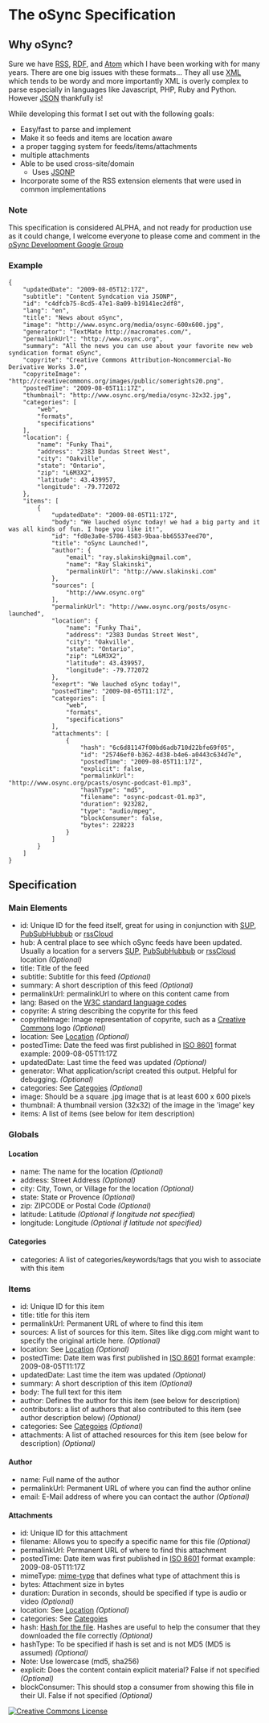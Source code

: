 # The oSync Specification #

## Why oSync? ##

Sure we have [RSS](http://cyber.law.harvard.edu/rss/rss.html), [RDF](http://www.w3.org/TR/REC-rdf-syntax/), 
and [Atom](http://www.atomenabled.org/developers/syndication/atom-format-spec.php) which I have been working with 
for many years. There are one big issues with these formats... They all use 
[XML](http://en.wikipedia.org/wiki/XML) which tends to be wordy and more importantly XML is overly complex to parse 
especially in languages like Javascript, PHP, Ruby and Python. However [JSON](http://en.wikipedia.org/wiki/JSON) thankfully is! 

While developing this format I set out with the following goals:

* Easy/fast to parse and implement
* Make it so feeds and items are location aware
* a proper tagging system for feeds/items/attachments
* multiple attachments
* Able to be used cross-site/domain
  * Uses [JSONP](http://en.wikipedia.org/wiki/JSON#JSONP)
* Incorporate some of the RSS extension elements that were used in common implementations

### Note ###

This specification is considered ALPHA, and not ready for production use as it could change, I welcome everyone to please
come and comment in the [oSync Development Google Group](http://groups.google.com/group/osync-development)

### Example ###

    {
        "updatedDate": "2009-08-05T12:17Z",
        "subtitle": "Content Syndcation via JSONP",
        "id": "c4dfcb75-8cd5-47e1-8a09-b19141ec2df8",
        "lang": "en",
        "title": "News about oSync",
        "image": "http://www.osync.org/media/osync-600x600.jpg",
        "generator": "TextMate http://macromates.com/",
        "permalinkUrl": "http://www.osync.org",
        "summary": "All the news you can use about your favorite new web syndication format oSync",
        "copyrite": "Creative Commons Attribution-Noncommercial-No Derivative Works 3.0",
        "copyriteImage": "http://creativecommons.org/images/public/somerights20.png",
        "postedTime": "2009-08-05T11:17Z",
        "thumbnail": "http://www.osync.org/media/osync-32x32.jpg",
        "categories": [
            "web",
            "formats",
            "specifications" 
        ],
        "location": {
            "name": "Funky Thai",
            "address": "2383 Dundas Street West",
            "city": "Oakville",
            "state": "Ontario",
            "zip": "L6M3X2",
            "latitude": 43.439957,
            "longitude": -79.772072 
        },
        "items": [
            {
                "updatedDate": "2009-08-05T11:17Z",
                "body": "We lauched oSync today! we had a big party and it was all kinds of fun. I hope you like it!",
                "id": "fd8e3a0e-5786-4583-9baa-bb65537eed70",
                "title": "oSync Launched!",
                "author": {
                    "email": "ray.slakinski@gmail.com",
                    "name": "Ray Slakinski",
                    "permalinkUrl": "http://www.slakinski.com"
                },
                "sources": [
                    "http://www.osync.org"
                ],
                "permalinkUrl": "http://www.osync.org/posts/osync-launched",
                "location": {
                    "name": "Funky Thai",
                    "address": "2383 Dundas Street West",
                    "city": "Oakville",
                    "state": "Ontario",
                    "zip": "L6M3X2",
                    "latitude": 43.439957,
                    "longitude": -79.772072 
                },
                "exeprt": "We lauched oSync today!",
                "postedTime": "2009-08-05T11:17Z",
                "categories": [
                    "web",
                    "formats",
                    "specifications" 
                ],
                "attachments": [
                    {
                        "hash": "6c6d81147f00bd6adb710d22bfe69f05",
                        "id": "25746ef0-b362-4d38-b4e6-a0443c634d7e",
                        "postedTime": "2009-08-05T11:17Z",
                        "explicit": false,
                        "permalinkUrl": "http://www.osync.org/pcasts/osync-podcast-01.mp3",
                        "hashType": "md5",
                        "filename": "osync-podcast-01.mp3",
                        "duration": 923282,
                        "type": "audio/mpeg",
                        "blockConsumer": false,
                        "bytes": 228223
                    }
                ]
            }
        ]
    }

## Specification ##

### Main Elements ###

* id: Unique ID for the feed itself, great for using in conjunction with [SUP](http://code.google.com/p/simpleupdateprotocol/), [PubSubHubbub](http://code.google.com/p/pubsubhubbub/) or [rssCloud](http://rsscloud.org/)
* hub: A central place to see which oSync feeds have been updated. Usually a location for a servers [SUP](http://code.google.com/p/simpleupdateprotocol/), [PubSubHubbub](http://code.google.com/p/pubsubhubbub/) or [rssCloud](http://rsscloud.org/) location _(Optional)_
* title: Title of the feed
* subtitle: Subtitle for this feed _(Optional)_
* summary: A short description of this feed _(Optional)_
* permalinkUrl: permalinkUrl to where on this content came from
* lang: Based on the [W3C standard language codes](http://www.w3.org/TR/REC-html40/struct/dirlang.html#langcodes)
* copyrite: A string describing the copyrite for this feed
* copyriteImage: Image representation of copyrite, such as a [Creative Commons](http://creativecommons.org/) logo _(Optional)_
* location: See [Location](#) _(Optional)_
* postedTime: Date the feed was first published in [ISO 8601](http://en.wikipedia.org/wiki/ISO-8601) format example: 2009-08-05T11:17Z
* updatedDate: Last time the feed was updated _(Optional)_
* generator: What application/script created this output. Helpful for debugging. _(Optional)_
* categories: See [Categoies](#) _(Optional)_
* image: Should be a square .jpg image that is at least 600 x 600 pixels
* thumbnail: A thumbnail version (32x32) of the image in the 'image' key
* items: A list of items (see below for item description)

### Globals ###

#### Location ####

* name: The name for the location _(Optional)_
* address: Street Address _(Optional)_
* city: City, Town, or Village for the location _(Optional)_
* state: State or Provence _(Optional)_
* zip: ZIPCODE or Postal Code _(Optional)_
* latitude: Latitude _(Optional if longitude not specified)_
* longitude: Longitude _(Optional if latitude not specified)_

#### Categories ####

* categories: A list of categories/keywords/tags that you wish to associate with this item

### Items ###

* id: Unique ID for this item
* title: title for this item
* permalinkUrl: Permanent URL of where to find this item
* sources: A list of sources for this item. Sites like digg.com might want to specify the original article here. _(Optional)_
* location: See [Location](#) _(Optional)_
* postedTime: Date item was first published in [ISO 8601](http://en.wikipedia.org/wiki/ISO-8601) format example: 2009-08-05T11:17Z
* updatedDate: Last time the item was updated _(Optional)_
* summary: A short description of this item _(Optional)_
* body: The full text for this item
* author: Defines the author for this item (see below for description)
* contributors: a list of authors that also contributed to this item (see author description below) _(Optional)_
* categories: See [Categoies](#) _(Optional)_
* attachments: A list of attached resources for this item (see below for description) _(Optional)_

#### Author ####

* name: Full name of the author
* permalinkUrl: Permanent URL of where you can find the author online
* email: E-Mail address of where you can contact the author _(Optional)_

#### Attachments ####

* id: Unique ID for this attachment
* filename: Allows you to specify a specific name for this file _(Optional)_
* permalinkUrl: Permanent URL of where to find this attachment
* postedTime: Date item was first published in [ISO 8601](http://en.wikipedia.org/wiki/ISO-8601) format example: 2009-08-05T11:17Z
* mimeType: [mime-type](http://www.webmaster-toolkit.com/mime-types.shtml) that defines what type of attachment this is
* bytes: Attachment size in bytes
* duration: Duration in seconds, should be specified if type is audio or video _(Optional)_
* location: See [Location](#) _(Optional)_
* categories: See [Categoies](#)
* hash: [Hash for the file](http://www.electrictoolbox.com/article/linux-unix-bsd/howto-check-md5-file/). Hashes are useful to help the consumer that they downloaded the file correctly _(Optional)_
* hashType: To be specified if hash is set and is not MD5 (MD5 is assumed) _(Optional)_
 * Note: Use lowercase (md5, sha256)
* explicit: Does the content contain explicit material? False if not specified _(Optional)_
* blockConsumer: This should stop a consumer from showing this file in their UI. False if not specified _(Optional)_

<a rel="license" href="http://creativecommons.org/licenses/by-nd/3.0/"><img alt="Creative Commons License" style="border-width:0" src="http://creativecommons.org/images/public/somerights20.png" /></a>
